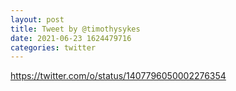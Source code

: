 ```yaml
--- 
layout: post 
title: Tweet by @timothysykes 
date: 2021-06-23 1624479716 
categories: twitter 
--- 
```

https://twitter.com/o/status/1407796050002276354